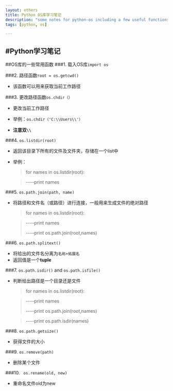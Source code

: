 ```yaml
---
layout: others
title: Python OS库学习笔记
description: "some notes for python-os including a few useful functions"
tags: [python, os] 

---
```


#Python学习笔记
-----------------------------------------------------

##OS库的一些常用函数
###1. 载入OS库`import os`

###2. 路径函数`root = os.getcwd()`
+ 该函数可以用来获取当前工作路径

###3. 更改路径函数`os.chdir（）`
+ 更改当前工作路径

+ 举例：`os.chdir（'C:\\Users\\'）`
+ **注意双`\\`**


###4. `os.listdir(root)`
+ 返回该目录下所有的文件及文件夹，存储在一个list中
+  举例：


	>for names in os.listdir(root):
	
	>----print names

###5. `os.path.join(path, name)`
+ 将路径和文件名（或路径）进行连接，一般用来生成文件的绝对路径
	>for names in os.listdir(root):
	
	>----print names
	>
	>----print os.path.join(root,names)

###6. `os.path.splitext()`
+ 将给出的文件名分离为`名称+拓展名`
+ 返回值是一个**tuple**

###7. `os.path.isdir()` and `os.path.isfile()`
+ 判断给出路径是一个目录还是文件
	>for names in os.listdir(root):
	
	>----print names
	>
	>----print os.path.join(root,names)
	
	>----print os.path.isdir(names)

###8. `os.path.getsize()`
+ 获得文件的大小

###9. `os.remove(path)`
+ 删除某个文件

###10. ` os.rename(old, new)`
+ 重命名文件old为new